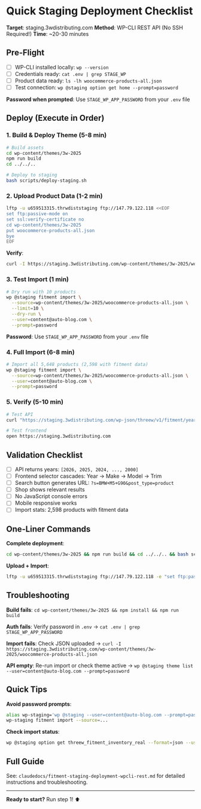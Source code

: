 # Quick Staging Deployment Checklist

**Target**: staging.3wdistributing.com
**Method**: WP-CLI REST API (No SSH Required!)
**Time**: ~20-30 minutes

## Pre-Flight

- [ ] WP-CLI installed locally: `wp --version`
- [ ] Credentials ready: `cat .env | grep STAGE_WP`
- [ ] Product data ready: `ls -lh woocommerce-products-all.json`
- [ ] Test connection: `wp @staging option get home --prompt=password`

**Password when prompted**: Use `STAGE_WP_APP_PASSWORD` from your `.env` file

## Deploy (Execute in Order)

### 1. Build & Deploy Theme (5-8 min)
```bash
# Build assets
cd wp-content/themes/3w-2025
npm run build
cd ../../..

# Deploy to staging
bash scripts/deploy-staging.sh
```

### 2. Upload Product Data (1-2 min)
```bash
lftp -u u659513315.thrwdiststaging ftp://147.79.122.118 <<EOF
set ftp:passive-mode on
set ssl:verify-certificate no
cd wp-content/themes/3w-2025
put woocommerce-products-all.json
bye
EOF
```

**Verify**:
```bash
curl -I https://staging.3wdistributing.com/wp-content/themes/3w-2025/woocommerce-products-all.json
```

### 3. Test Import (1 min)
```bash
# Dry run with 10 products
wp @staging fitment import \
  --source=wp-content/themes/3w-2025/woocommerce-products-all.json \
  --limit=10 \
  --dry-run \
  --user=content@auto-blog.com \
  --prompt=password
```

**Password**: Use `STAGE_WP_APP_PASSWORD` from your `.env` file

### 4. Full Import (6-8 min)
```bash
# Import all 5,648 products (2,598 with fitment data)
wp @staging fitment import \
  --source=wp-content/themes/3w-2025/woocommerce-products-all.json \
  --user=content@auto-blog.com \
  --prompt=password
```

### 5. Verify (5-10 min)
```bash
# Test API
curl "https://staging.3wdistributing.com/wp-json/threew/v1/fitment/years" | jq '.'

# Test frontend
open https://staging.3wdistributing.com
```

## Validation Checklist

- [ ] API returns years: `[2026, 2025, 2024, ..., 2000]`
- [ ] Frontend selector cascades: Year → Make → Model → Trim
- [ ] Search button generates URL: `?s=BMW+M5+G90&post_type=product`
- [ ] Shop shows relevant results
- [ ] No JavaScript console errors
- [ ] Mobile responsive works
- [ ] Import stats: 2,598 products with fitment data

## One-Liner Commands

**Complete deployment**:
```bash
cd wp-content/themes/3w-2025 && npm run build && cd ../../.. && bash scripts/deploy-staging.sh
```

**Upload + Import**:
```bash
lftp -u u659513315.thrwdiststaging ftp://147.79.122.118 -e "set ftp:passive-mode on; set ssl:verify-certificate no; cd wp-content/themes/3w-2025; put woocommerce-products-all.json; bye" && wp @staging fitment import --source=wp-content/themes/3w-2025/woocommerce-products-all.json --user=content@auto-blog.com --prompt=password
```

## Troubleshooting

**Build fails**: `cd wp-content/themes/3w-2025 && npm install && npm run build`

**Auth fails**: Verify password in `.env` → `cat .env | grep STAGE_WP_APP_PASSWORD`

**Import fails**: Check JSON uploaded → `curl -I https://staging.3wdistributing.com/wp-content/themes/3w-2025/woocommerce-products-all.json`

**API empty**: Re-run import or check theme active → `wp @staging theme list --user=content@auto-blog.com --prompt=password`

## Quick Tips

**Avoid password prompts**:
```bash
alias wp-staging='wp @staging --user=content@auto-blog.com --prompt=password'
wp-staging fitment import --source=...
```

**Check import status**:
```bash
wp @staging option get threew_fitment_inventory_real --format=json --user=content@auto-blog.com --prompt=password | jq 'keys'
```

## Full Guide

See: `claudedocs/fitment-staging-deployment-wpcli-rest.md` for detailed instructions and troubleshooting.

---

**Ready to start?** Run step 1! ⬆️
